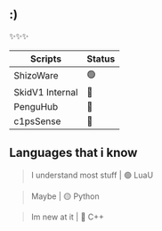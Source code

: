 ## :)

✨✨✨

| Scripts | Status 
| -------- | -------- 
| ShizoWare | 🟢 
| SkidV1 Internal    | 🔴  
| PenguHub  | 🔴
| c1psSense | 🔴

## Languages that i know 

> I understand most stuff | 🟢 LuaU 

> Maybe | 🟡 Python 

> Im new at it | 🔴 C++ 
